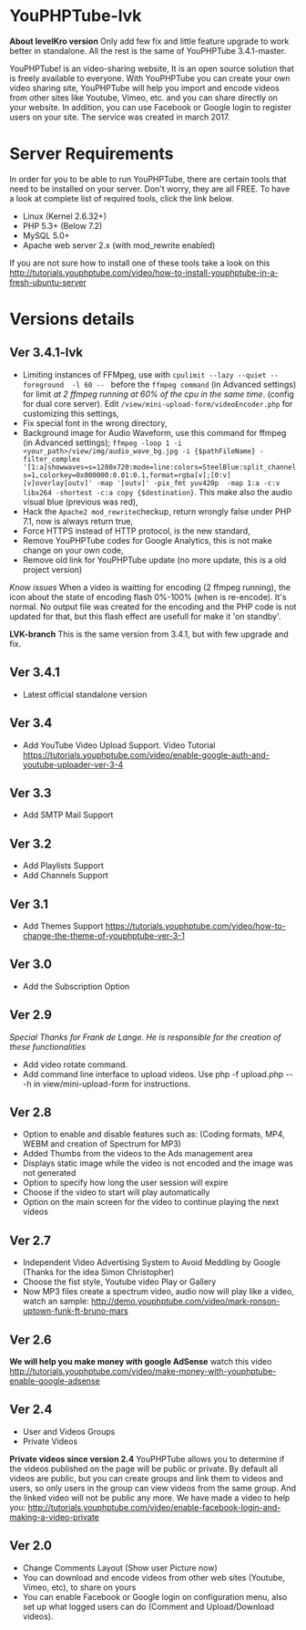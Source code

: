 # YouPHPTube-lvk
**About levelKro version**
Only add few fix and little feature upgrade to work better in standalone. All the rest is the same of YouPHPTube 3.4.1-master.


YouPHPTube! is an video-sharing website, It is an open source solution that is freely available to everyone. With YouPHPTube you can create your own video sharing site, YouPHPTube will help you import and encode videos from other sites like Youtube, Vimeo, etc. and you can share directly on your website. In addition, you can use Facebook or Google login to register users on your site. The service was created in march 2017.

# Server Requirements

In order for you to be able to run YouPHPTube, there are certain tools that need to be installed on your server. Don't worry, they are all FREE. To have a look at complete list of required tools, click the link below.

- Linux (Kernel 2.6.32+)
- PHP 5.3+ (Below 7.2)
- MySQL 5.0+
- Apache web server 2.x (with mod_rewrite enabled)

If you are not sure how to install one of these tools take a look on this http://tutorials.youphptube.com/video/how-to-install-youphptube-in-a-fresh-ubuntu-server


# Versions details

## Ver 3.4.1-lvk
- Limiting instances of FFMpeg, use with `cpulimit --lazy --quiet --foreground  -l 60 -- ` before the `ffmpeg command` (in Advanced settings) for limit _at 2 ffmpeg running at 60% of the cpu in the same time_. (config for dual core server). Edit `/view/mini-upload-form/videoEncoder.php` for customizing this settings,
- Fix special font in the wrong directory,
- Background image for Audio Waveform, use this command for ffmpeg (in Advanced settings); `ffmpeg -loop 1 -i <your_path>/view/img/audio_wave_bg.jpg -i {$pathFileName} -filter_complex '[1:a]showwaves=s=1280x720:mode=line:colors=SteelBlue:split_channels=1,colorkey=0x000000:0.01:0.1,format=rgba[v];[0:v][v]overlay[outv]' -map '[outv]' -pix_fmt yuv420p  -map 1:a -c:v libx264 -shortest -c:a copy {$destination}`. This make also the audio visual blue (previous was red),
- Hack the `Apache2 mod_rewrite`checkup, return wrongly false under PHP 7.1, now is always return true,
- Force HTTPS instead of HTTP protocol, is the new standard,
- Remove YouPHPTube codes for Google Analytics, this is not make change on your own code,
- Remove old link for YouPHPTube update (no more update, this is a old project version)

_Know issues_ When a video is waitting for encoding (2 ffmpeg running), the icon about the state of encoding flash 0%-100% (when is re-encode). It's normal. No output file was created for the encoding and the PHP code is not updated for that, but this flash effect are usefull for make it 'on standby'.


**LVK-branch** This is the same version from 3.4.1, but with few upgrade and fix.

## Ver 3.4.1
- Latest official standalone version

## Ver 3.4
- Add YouTube Video Upload Support.
Video Tutorial https://tutorials.youphptube.com/video/enable-google-auth-and-youtube-uploader-ver-3-4

## Ver 3.3
- Add SMTP Mail Support

## Ver 3.2
- Add Playlists Support
- Add Channels Support

## Ver 3.1
- Add Themes Support
https://tutorials.youphptube.com/video/how-to-change-the-theme-of-youphptube-ver-3-1

## Ver 3.0
- Add the Subscription Option

## Ver 2.9
*Special Thanks for Frank de Lange. He is responsible for the creation of these functionalities*
- Add video rotate command.
- Add command line interface to upload videos. Use php -f upload.php -- -h in view/mini-upload-form for instructions.

## Ver 2.8
- Option to enable and disable features such as: (Coding formats, MP4, WEBM and creation of Spectrum for MP3)
- Added Thumbs from the videos to the Ads management area
- Displays static image while the video is not encoded and the image was not generated
- Option to specify how long the user session will expire
- Choose if the video to start will play automatically
- Option on the main screen for the video to continue playing the next videos

## Ver 2.7
- Independent Video Advertising System to Avoid Meddling by Google (Thanks for the idea Simon Christopher)
- Choose the fist style, Youtube video Play or Gallery
- Now MP3 files create a spectrum video, audio now will play like a video, watch an sample: http://demo.youphptube.com/video/mark-ronson-uptown-funk-ft-bruno-mars

## Ver 2.6
**We will help you make money with google AdSense** watch this video http://tutorials.youphptube.com/video/make-money-with-youphptube-enable-google-adsense

## Ver 2.4
- User and Videos Groups
- Private Videos

**Private videos since version 2.4** YouPHPTube allows you to determine if the videos published on the page will be public or private.
By default all videos are public, but you can create groups and link them to videos and users, so only users in the group can view videos from the same group. And the linked video will not be public any more.
We have made a video to help you: http://tutorials.youphptube.com/video/enable-facebook-login-and-making-a-video-private

## Ver 2.0
- Change Comments Layout (Show user Picture now)
- You can download and encode videos from other web sites (Youtube, Vimeo, etc), to share on yours
- You can enable Facebook or Google login on configuration menu, also set up what logged users can do (Comment and Upload/Download videos).
